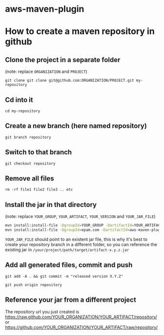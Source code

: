 # aws-maven-plugin

# How to create a maven repository in github

## Clone the project in a separate folder

(note: replace `ORGANIZATION` and `PROJECT`)

`git clone git clone git@github.com:ORGANIZATION/PROJECT.git my-repository`

## Cd into it

`cd my-repository`

## Create a new branch (here named repository)

`git branch repository`

## Switch to that branch

`git checkout repository`

## Remove all files

`rm -rf file1 file2 file3 .. etc`

## Install the jar in that directory

(note: replace `YOUR_GROUP`, `YOUR_ARTIFACT`, `YOUR_VERSION` and `YOUR_JAR_FILE`)

```bash
mvn install:install-file -DgroupId=YOUR_GROUP -DartifactId=YOUR_ARTIFACT -Dversion=YOUR_VERSION -Dfile=YOUR_JAR_FILE -Dpackaging=jar -DgeneratePom=true -DlocalRepositoryPath=.  -DcreateChecksum=true
mvn install:install-file -DgroupId=epam.com -DartifactId=aws-maven-plugin -Dversion=1.0.0-SNAPSHOT -Dfile=target/aws-maven-plugin-1.0.0-SNAPSHOT.jar -Dpackaging=jar -DgeneratePom=true -DlocalRepositoryPath=repository  -DcreateChecksum=true
```

`YOUR_JAR_FILE` should point to an existent jar file, this is why it's best to create your repository branch in a different folder, so you can reference the existing jar in `/your/project/path/target/artifact-x.y.z.jar`

## Add all generated files, commit and push

`git add -A . && git commit -m "released version X.Y.Z"`

`git push origin repository`

## Reference your jar from a different project

The repository url you just created is https://raw.github.com/YOUR_ORGANIZATION/YOUR_ARTIFACT/repository/
or https://github.com/YOUR_ORGANIZATION/YOUR_ARTIFACT/raw/repository/
